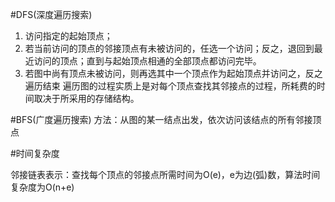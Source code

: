 #DFS(深度遍历搜索)
1. 访问指定的起始顶点；
2. 若当前访问的顶点的邻接顶点有未被访问的，任选一个访问；反之，退回到最近访问的顶点；直到与起始顶点相通的全部顶点都访问完毕。
3. 若图中尚有顶点未被访问，则再选其中一个顶点作为起始顶点并访问之，反之遍历结束
遍历图的过程实质上是对每个顶点查找其邻接点的过程，所耗费的时间取决于所采用的存储结构。

#BFS(广度遍历搜索)
 方法：从图的某一结点出发，依次访问该结点的所有邻接顶点
 
 
#时间复杂度
 
 邻接链表表示：查找每个顶点的邻接点所需时间为O(e)，e为边(弧)数，算法时间复杂度为O(n+e)